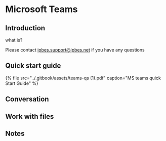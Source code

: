 # Microsoft Teams

## Introduction

what is? 

Please contact ipbes.support@ipbes.net if you have any questions

## Quick start guide

{% file src="../.gitbook/assets/teams-qs \(1\).pdf" caption="MS teams quick Start Guide" %}

## Conversation

## Work with files

## Notes



